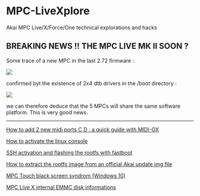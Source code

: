 # MPC-LiveXplore
Akai MPC Live/X/Force/One technical explorations and hacks


## BREAKING NEWS !! THE MPC LIVE MK II SOON ?

Some trace of a new MPC in the last 2.72 firmware :

<img border="0" src="https://scontent-cdt1-1.xx.fbcdn.net/v/t1.0-9/84102618_882090452220375_7210150333543088128_n.jpg?_nc_cat=106&_nc_ohc=z3gl3AKTi3gAX92AuhU&_nc_ht=scontent-cdt1-1.xx&oh=0d6fb9e5a964ff9a557f2711ed135717&oe=5EBEB9D5"  />

confirmed byt the existence of 2x4 dtb drivers in the /boot directory :

<img border="0" src="https://scontent-cdg2-1.xx.fbcdn.net/v/t1.0-9/84054703_882226772206743_6139209442400403456_n.jpg?_nc_cat=110&_nc_ohc=xLlWOZHcM7sAX_4w-Ks&_nc_ht=scontent-cdg2-1.xx&oh=a28ac0cd68f776431ca1d5806d293614&oe=5E8EB670" />

we can therefore deduce that the 5 MPCs will share the same software platform.  This is very good news.

--------------------------------------------------------------------------------------------------------------------------


[How to add 2 new midi ports C D : a quick guide with MIDI-OX](https://github.com/TheKikGen/MPC-LiveXplore/wiki/Add-2-new-midi-ports-C-D---a-quick-guide-with-MIDI-OX)

[How to activate the linux console](https://github.com/TheKikGen/MPC-LiveXplore/wiki/How-to-activate-the-linux-console)

[SSH activation and flashing the rootfs with fastboot](https://github.com/TheKikGen/MPC-LiveXplore/wiki/SSH-activation-and-flashing-the-rootfs-with-fastboot)

[How to extract the rootfs image from an official Akai update img file](https://github.com/TheKikGen/MPC-LiveXplore/wiki/How-to-extract-the-2.6-rootfs-img-from-the-update.img)

[MPC Touch black screen syndrom (Windows 10)](https://github.com/TheKikGen/MPC-LiveXplore/wiki/MPC-Touch-black-screen-syndrom-(Win-10))

[MPC Live X internal EMMC disk informations](https://github.com/TheKikGen/MPC-LiveXplore/wiki/MPC-Live-X-internal-EMMC-disk-informations=)


